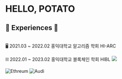 <!--
**kwaktato/kwaktato** is a ✨ _special_ ✨ repository because its `README.md` (this file) appears on your GitHub profile.

Here are some ideas to get you started:

- 🔭 I’m currently working on ...
- 🌱 I’m currently learning ...
- 👯 I’m looking to collaborate on ...
- 🤔 I’m looking for help with ...
- 💬 Ask me about ...
- 📫 How to reach me: ...
- 😄 Pronouns: ...
- ⚡ Fun fact: ...
-->
<h1>HELLO, POTATO</h1>

<h2>💼 Experiences 💼</h2>
<p>
  <br>🖥️ 2021.03 ~ 2022.02 홍익대학교 알고리즘 학회 HI-ARC</br>
  <br>⛓️ 2022.01 ~ 2023.02 홍익대학교 블록체인 학회 HIBL
  <img src="https://img.shields.io/badge/Web3.js-F16822?logo=web3dotjs&logoColor=fff&style=for-the-badge>
    </br>
</p>
  
<p>🖥️ 2021.03 ~ 2022.02 홍익대학교 알고리즘 학회 HI-ARC</p>
  <p>⛓️ 2022.01 ~ 2023.02 홍익대학교 블록체인 학회 HIBL<img src="https://img.shields.io/badge/Web3.js-F16822?logo=web3dotjs&logoColor=fff&style=for-the-badge></p>

![Ethreum](https://img.shields.io/badge/Web3.js-F16822?logo=web3dotjs&logoColor=fff&style=for-the-badge)
![Audi](https://img.shields.io/badge/Audi-BB0A30?logo=audi&logoColor=fff&style=for-the-badge)
